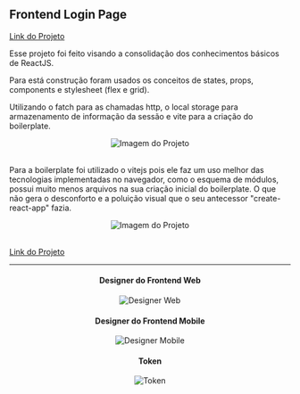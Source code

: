<h2>Frontend Login Page</h2>

<a href="https://login-page-xi-nine.vercel.app/" target=”_blank”>Link do Projeto</a>

<p>Esse projeto foi feito visando a consolidação dos conhecimentos básicos de ReactJS.</p>

<p>Para está construção foram usados os conceitos de states, props, components e stylesheet (flex e grid).</p>

<p>Utilizando o fatch para as chamadas http, o local storage para armazenamento de informação da sessão e vite para a criação do boilerplate.</p>

<div style="width: 100%;" align="center">
    <img src="./api.png" alt="Imagem do Projeto"><br><br>
</div>

<p>Para a boilerplate foi utilizado o vitejs pois ele faz um uso melhor das tecnologias implementadas no navegador, como o esquema de módulos, possui muito menos arquivos na sua criação inicial do boilerplate. O que não gera o desconforto e a poluição visual que o seu antecessor "create-react-app" fazia.</p>

<div style="width: 100%;" align="center">
    <img src="./organizaçãoFrontend.png" alt="Imagem do Projeto"><br><br>
</div>

<a href="https://login-page-xi-nine.vercel.app/" target=”_blank”>Link do Projeto</a>
<hr>

<div style="width: 100%; text-align: center;" align="center">
    <h4>Designer do Frontend Web</h4>
    <img src="./designerFront.png" alt="Designer Web">
    <h4>Designer do Frontend Mobile</h4>
    <img src="designerFrontMobile" alt="Designer Mobile">
    <h4>Token</h4>
    <img src="./token.png" alt="Token">
</div>
